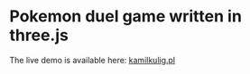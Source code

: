 # Pokemon duel game written in three.js

The live demo is available here: [kamilkulig.pl](http://kamilkulig.pl/)